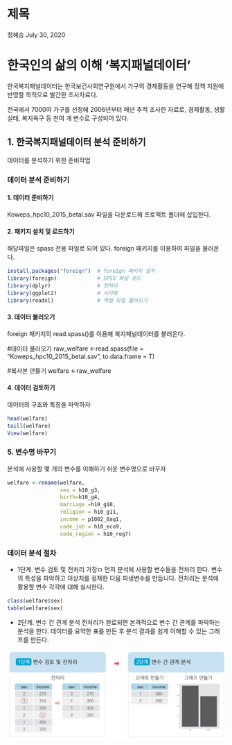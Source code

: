 제목
================
정혜승
July 30, 2020

# 한국인의 삶의 이해 ‘복지패널데이터’

한국복지패널데이터는 한국보건사회연구원에서 가구의 경제활동을 연구해 정책 지원에 반영할 목적으로 발간한 조사자료다.

전국에서 7000여 가구를 선정해 2006년부터 매년 추적 조사한 자료로, 경제활동, 생활실태, 복지욕구 등 천여 개 변수로
구성되어 있다.

## 1\. 한국복지패널데이터 분석 준비하기

데이터를 분석하기 위한 준비작업

### 데이터 분석 준비하기

#### 1\. 데이터 준비하기

Koweps\_hpc10\_2015\_betal.sav 파일을 다운로드해 프로젝트 폴더에 삽입한다.

#### 2\. 패키지 설치 및 로드하기

해당파일은 spass 전용 파일로 되어 있다. foreign 패키지를 이용하여 파일을 불러온다.

``` r
install.packages("foreign")  # foreign 패키지 설치
library(foreign)             # SPSS 파일 로드
library(dplyr)               # 전처리
library(ggplot2)             # 시각화
library(readxl)              # 엑셀 파일 불러오기
```

#### 3\. 데이터 불러오기

foreign 패키지의 read.spass()를 이용해 복지패널데이터를 불러온다.

\#데이터 불러오기 raw\_welfare \<-read.spass(file =
“Koweps\_hpc10\_2015\_betal.sav”, to.data.frame = T)

\#복사본 만들기 welfare \<-raw\_welfare

#### 4\. 데이터 검토하기

데이터의 구조와 특징을 파악하자

``` r
head(welfare)
taill(welfare)
View(welfare)
```

### 5\. 변수명 바꾸기

분석에 사용할 몇 개의 변수를 이해하기 쉬운 변수명으로 바꾸자

``` r
welfare <-rename(welfare,
                 sex = h10_g3,
                 birth=h10_g4,
                 marriage =h10_g10,
                 religion = h10_g11,
                 income = p1002_8aq1,
                 code_job = h10_eco9,
                 code_region = h10_reg7)
```

### 데이터 분석 절차

  - 1단계. 변수 검토 및 전처리 가장ㅁ 먼저 분석에 사용할 변수들을 전처리 한다. 변수의 특성을 파악하고 이상치를 정제한
    다음 파생변수를 만듭니다. 전처리는 분석에 활용할 변수 각각에 대해 실시한다.

<!-- end list -->

``` r
class(welfare$sex)
table(welfare$sex)
```

  - 2단계. 변수 간 관계 분석 전처리가 완료되면 본격적으로 변수 간 관계를 파악하는 분석을 한다. 데이터를 요약한 표를 만든
    후 분석 결과를 쉽게 이해할 수 있는 그래프를 만든다.

![](img/09_01.png)
